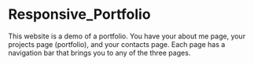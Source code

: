 # Responsive_Portfolio
This website is a demo of a portfolio. You have your about me page, your projects page (portfolio), and your contacts page. Each page has a navigation bar that brings you to any of the three pages. 